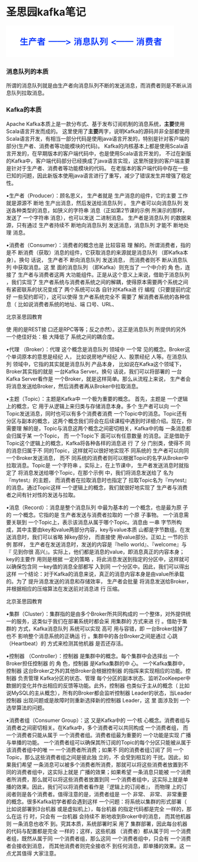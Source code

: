 # 圣思园kafka笔记

![consumer-groups](doc/img/p1.png)
### 消息队列的本质
所谓的消息队列就是由生产者向消息队列不断的发送消息，而消费者则是不断从消息队列拉取消息。

### Kafka的本质
Apache Kafka本质上是一款分布式、基于发布订阅机制的消息系统，**主要**使用Scala语言开发而成的。
这里使用了**主要**两字，说明Kafka的源码并非全部都使用Scala语言开发，有相当一部分代码是使用java语言开发的，特别是针对客户端的部分(生产者、消费者等功能模块的代码)。
Kafka的内核基本上都是使用Scala语言开发的，在早期版本的客户端代码中，也是使用Scala语言开发的，
不过在新版的Kafka中，客户端代码部分已经换成了java语言实现，这里所提到的客户端主要是针对于生产者、消费者等功能模块的代码。
在老版本的客户端代码中存在一些已知的问题，因此新版本使用java语言进行了重写，减少了错误发生并增强了稳定性。


•生产者（Producer）：顾名思义， 生产者就是 生产消息的组件，它的主要 工作就是源源不 断地 生产出消息，然后发送给消息队列 。 生产者可以向消息队列 发送各种类型的消息，如狭义的字符串 消息（正如第2节课的示例 所演示的那样，发送了  一个字符串 消息），也可以发送 二进制消息。 生产者是消息队列 的数据来源，只有通过 生产者持续不 断地向消息队列 发送消息，消息队列 才能不 断地处理 消息。

•消费者（Consumer）：消费者的概念也是 比较容易 理 解的。所谓消费者，指的是不 断消费（获取）消息的组件，它获取消息的来源就是消息队列 （即Kafka本身）。换句 话说， 生产者不 断向消息队列 发送消息， 而消费者则不 断从消息队列 中获取消息。这 里  面的消息队列 （即Kafka）则充当了  一个中介的 角 色，连接了  生产者与消费者这两 大功能组件。正是从这个意义上来说，借助于消息队列 ，我们实现了  生产者系统与消费者系统之间的解耦，使得原本需要两个系统之间有紧密联系的状况变成了 两个系统可以各 自针对Kafka进 行 编程（只要提前约定好 一些契约即可），这可以使得 生产者系统完全不 需要了 解消费者系统的各种信息（ 比如说消费者系统的地址、端 口号、URL、

北京圣思园教育

使 用的是REST接 口还是RPC等等；反之亦然）。这正是消息队列 所提供的另外 一个绝佳好处：极 大降低了 系统之间的耦合度。

•代理 （Broker）：代理 这个概念是消息队列 领域中 一个常 见的概念。Broker这个单词原本的意思是经纪 人， 比如说房地产经纪 人、股票经纪 人等。在消息队列 领域中，它指的其实就是消息队列 产品本身， 比如说在Kafka这个领域下，Broker其实指的就是 一台Kafka Server。换句 话说，我们可以将部署的 一台Kafka Server看作是 一个Broker，就是这样简单。那么从流程上来说， 生产者会将消息发送给Broker，然后消费者再从Broker中拉取消息。

•主题（Topic）：主题是Kafka中 一个极为重要的概念。 首先，主题是 一个逻辑上的概念，它 用于从逻辑上来归类与存储消息本身。多个 生产者可以向 一个Topic发送消息，同时也可以有多个消费者消费 一个Topic中的消息。Topic还有分区与副本的概念，这两个概念我们将会在后续课程中遇到时详细介绍。现在，你需要理 解的是，Topic与消息这两个概念之间密切相关，Kafka中的每 一条消息都会归属于某 一个Topic， 而 一个Topic下 面可以有任意数量 的消息。正是借助于Topic这个逻辑上的概念，Kafka将各种各样的消息进 行 了 分 门别类，使得不 同的消息归属于不 同的Topic，这样就可以很好地实现不 同系统的 生产者可以向同 一个Broker发送消息， 而不 同系统的消费者则可以根据Topic的名字从Broker中拉取消息。Topic是 一个字符串 。实际上，在上节课中， 生产者发送消息时就指定了 将消息发送给哪个Topic，在那个示例 中，我们将消息发送给了 名为『mytest』的主题， 而消费者在拉取消息时也指定了 拉取Topic名为『mytest』的消息。通过Topic这样 一个逻辑上的概念，我们就很好地实现了  生产者与消费者之间有针对性的发送与拉取。

•消息（Record）：消息是整个消息队列 中最为基本的 一个概念，也是最为原 子的 一个概念。它指的是 生产者发送与消费者拉取的 一个原 子事物。 一个消息需要关联到 一个Topic上，表示该消息从属于哪个Topic。消息由 一串 字节所构成，其中主要由key和value两部分内容，key与value本质 山都是字节数组。在发送消息时，我们可以省略 掉key部分， 而直接使 用value部分。正如上 一节的示例 那样， 生产者在发送消息时，发送的内容是『hello world』、『welcome』与『 见到你很 高兴』。实际上，他们都是消息的value，即消息真正的内容本身；key的主要作 用则是根据 一定的策略 ，将此消息发送到指定的分区中，这样就可以确保包含同 一key值的消息全部都写 入到同 一个分区中。因此，我们可以得出这样 一个结论：对于Kafka的消息来说，真正的消息内容本身是由value所承载的。为了 提升消息发送的消息和存储效率， 生产者会批量 将消息发送给Broker，并根据相应的压缩算法在发送前对消息进 行 压缩。

北京圣思园教育

•集群（Cluster）：集群指的是由多个Broker所共同构成的 一个整体，对外提供统 一的服务，这类似于我们在部署系统时都会采 用集群的 方式来进 行 。借助于集群的 方式，Kafka消息队列 系统可以实现 高可 用与容错，即 一台Broker挂掉了 也不 影响整个消息系统的正确运 行 。集群中的各台Broker之间是通过 心跳（Heartbeat）的 方式来检测其他机器 是否还存活。

•控制器 （Controller）：控制器 是集群中的概念。每个集群中会选择出 一个Broker担任控制器 的 角 色，控制器 是Kafka集群的中 心。 一个Kafka集群中，控制器 这台Broker之外的其他Broker会根据控制器 的指挥来实现相应的功能。控制器 负责管理 Kafka分区的状态、管理 每个分区的副本状态、监听ZooKeeper中数据的变化并作出相应的反馈等功能。此外，控制器 也类似于主从的概念（ 比如说MySQL的主从概念），所有的Broker都会监听控制器 Leader的状态，当Leader控制器 出现问题或是故障时则重新选择新的控制器 Leader，这 里  面涉及到 一个选举算法的问题。

•消费者组（Consumer Group）：这 又是Kafka中的 一个核 心概念。消费者组与消费者之间密切相关。在Kafka中，多个消费者可以共同构成 一个消费者组， 而 一个消费者只能从属于 一个消费者组。消费者组最为重要的 一个功能是实现 广播与单播的功能。 一个消费者组可以确保其所订阅的Topic的每个分区只能被从属于该消费者组中的唯 一 一个消费者所消费；如果不 同的消费者组订阅了 同 一个Topic，那么这些消费者组之间是彼此独 立的，不 会受到相互的 干扰。因此，如果我们希望 一条消息可以被多个消费者所消费，那就可以将这些消费者放置到不 同的消费者组中，这实际上就是 广播的效果；如果希望 一条消息只能被 一个消费者所消费，那么就可以将这些消费者放置到同 一个消费者组中，这实际上就是单播的效果。因此，我们可以将消费者看作是『逻辑上的订阅者』， 而物理 上的订阅者则是各个消费者。值得注意的是，消费者组是 一个 非常、 非常、 非常重要的概念。很多Kafka初学者都会遇到这样 一个问题：将系统以集群的形式部署（ 比如说部署到3台机器 或是虚拟机上），每台机器 的指定代码都是完全 一样的，那么在运 行 时，只会有 一台机器 会持续不 断地收到Broker中的消息， 而其他机器 则 一条消息也收不 到。究其本质，系统部署时采 用了 集群部署，因此每台机器 的代码与配置都是完全 一样的；这样，这些机器 （消费者）都从属于同 一个消费者组，既然从属于同 一个消费者组，那么这同 一个消费者组中，只会有 一个消费者会接收到消息， 而其他消费者则完全接收不 到任何消息，即单播的效果。这 一点尤其值得 大家注意。

















































































































